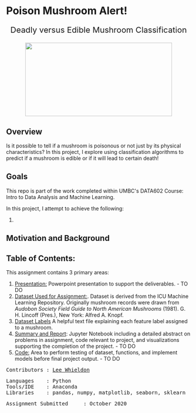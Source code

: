 # Poison Mushroom Alert! 
<p align="center"style="font-size:22px">
 Deadly versus Edible Mushroom Classification
</p>

<p align="center">
<img src="https://github.com/Lwhieldon/MushroomClassification/blob/master/images/edible-vs-poisonous-mushrooms.jpg?raw=true" width="400" height="200" />
</p>

## Overview

Is it possible to tell if a mushroom is poisonous or not just by its physical characteristics? In this project, I explore using classification algorithms to predict if a mushroom is edible or if it will lead to certain death!

## Goals

This repo is part of the work completed within UMBC's DATA602 Course: Intro to Data Analysis and Machine Learning.

In this project, I attempt to achieve the following:
<ol>
<li></li>
</ol>

## Motivation and Background


## Table of Contents:

This assignment contains 3 primary areas:

<ol>
  <li><a href=https://github.com/Lwhieldon/IstheMushroomPoisonous/blob/master/Mushroom%20Classification%20Presentation.pptx>Presentation:</a> Powerpoint presentation to support the deliverables. - TO DO</li>
  <li><a href=https://archive.ics.uci.edu/ml/datasets/mushroom>Dataset Used for Assignment:</a>. Dataset is derived from the ICU Machine Learning Repository. Originally mushroom records were drawn from <i>Audobon Society Field Guide to North American Mushrooms </i>(1981). G. H. Lincoff (Pres.), New York: Alfred A. Knopf. </li>
  <li><a href=>Dataset Labels</a> A helpful text file explaining each feature label assigned to a mushroom. </li>
  <li><a href=>Summary and Report</a>: Jupyter Notebook including a detailed abstract on problems in assignment, code relevant to project, and visualizations supporting the completion of the project. - TO DO</li>
  <li> <a href=>Code:</a> Area to perform testing of dataset, functions, and implement models before final project output. - TO DO</li>
 

  
</ol>

<pre>
Contributors : <a href=https://github.com/Lwhieldon>Lee Whieldon</a>
</pre>

<pre>
Languages    : Python
Tools/IDE    : Anaconda
Libraries    : pandas, numpy, matplotlib, seaborn, sklearn
</pre>

<pre>
Assignment Submitted     : October 2020
</pre>

